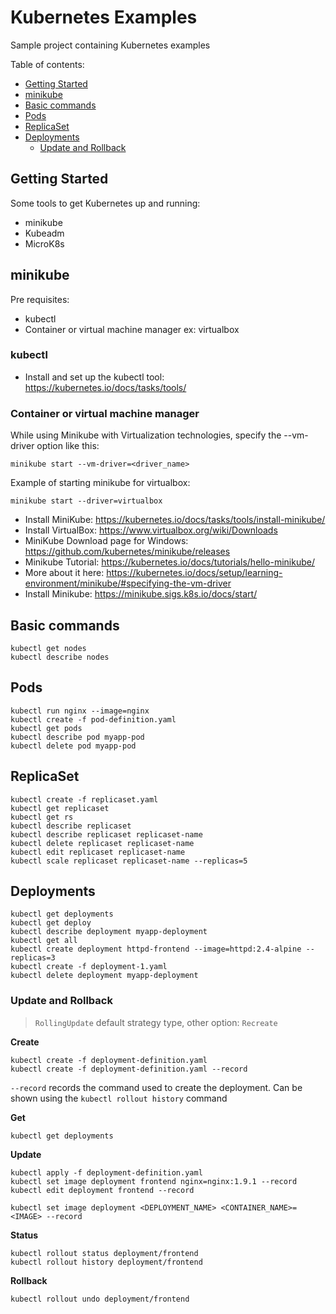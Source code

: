 # Kubernetes Examples

Sample project containing Kubernetes examples

Table of contents:

* [Getting Started](#getting-started)
* [minikube](#minikube)
* [Basic commands](#basic-commands)
* [Pods](#pods)
* [ReplicaSet](#replicaset)
* [Deployments](#deployments)
  * [Update and Rollback](#update-and-rollback)

## Getting Started

Some tools to get Kubernetes up and running:

* minikube
* Kubeadm
* MicroK8s

## minikube

Pre requisites:

* kubectl
* Container or virtual machine manager ex: virtualbox

### kubectl

* Install and set up the kubectl tool: https://kubernetes.io/docs/tasks/tools/

### Container or virtual machine manager

While using Minikube with Virtualization technologies, specify the --vm-driver option like this:
```
minikube start --vm-driver=<driver_name>
```

Example of starting minikube for virtualbox:

```
minikube start --driver=virtualbox
```

* Install MiniKube: https://kubernetes.io/docs/tasks/tools/install-minikube/
* Install VirtualBox: https://www.virtualbox.org/wiki/Downloads
* MiniKube Download page for Windows: https://github.com/kubernetes/minikube/releases
* Minikube Tutorial: https://kubernetes.io/docs/tutorials/hello-minikube/
* More about it here: https://kubernetes.io/docs/setup/learning-environment/minikube/#specifying-the-vm-driver
* Install Minikube: https://minikube.sigs.k8s.io/docs/start/

## Basic commands

```
kubectl get nodes
kubectl describe nodes
```

## Pods

```
kubectl run nginx --image=nginx
kubectl create -f pod-definition.yaml
kubectl get pods
kubectl describe pod myapp-pod
kubectl delete pod myapp-pod
```

## ReplicaSet
```
kubectl create -f replicaset.yaml
kubectl get replicaset
kubectl get rs
kubectl describe replicaset
kubectl describe replicaset replicaset-name
kubectl delete replicaset replicaset-name
kubectl edit replicaset replicaset-name
kubectl scale replicaset replicaset-name --replicas=5
```

## Deployments

```
kubectl get deployments
kubectl get deploy
kubectl describe deployment myapp-deployment
kubectl get all
kubectl create deployment httpd-frontend --image=httpd:2.4-alpine --replicas=3
kubectl create -f deployment-1.yaml
kubectl delete deployment myapp-deployment
```

### Update and Rollback

> `RollingUpdate` default strategy type, other option: `Recreate`

**Create**
```
kubectl create -f deployment-definition.yaml
kubectl create -f deployment-definition.yaml --record
```

`--record` records the command used to create the deployment. Can be shown using the `kubectl rollout history` command

**Get**
```
kubectl get deployments
```

**Update**
```
kubectl apply -f deployment-definition.yaml
kubectl set image deployment frontend nginx=nginx:1.9.1 --record
kubectl edit deployment frontend --record
```

`kubectl set image deployment <DEPLOYMENT_NAME> <CONTAINER_NAME>=<IMAGE> --record`

**Status**
```
kubectl rollout status deployment/frontend
kubectl rollout history deployment/frontend
```

**Rollback**
```
kubectl rollout undo deployment/frontend
```
